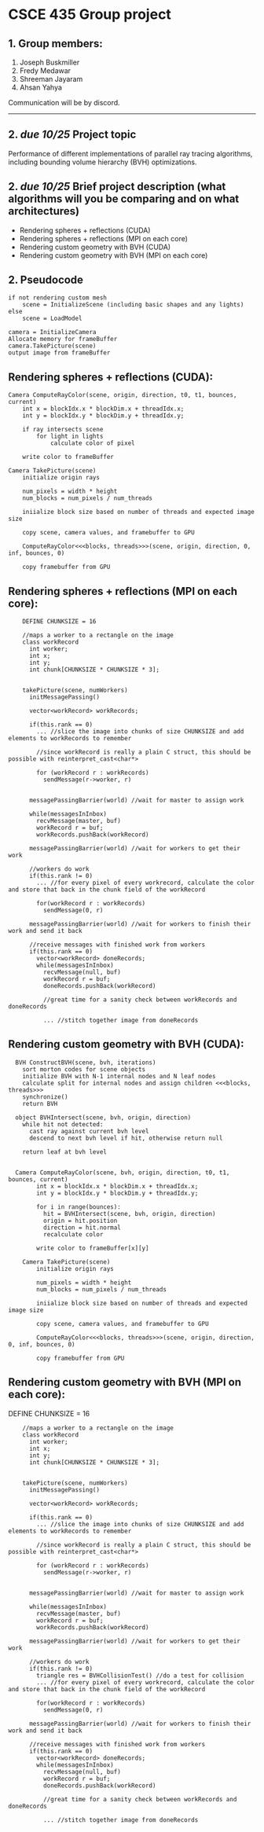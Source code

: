# CSCE 435 Group project

## 1. Group members:
1. Joseph Buskmiller
2. Fredy Medawar
3. Shreeman Jayaram
4. Ahsan Yahya

Communication will be by discord.

---

## 2. _due 10/25_ Project topic
Performance of different implementations of parallel ray tracing algorithms, including bounding volume hierarchy (BVH) optimizations.

## 2. _due 10/25_ Brief project description (what algorithms will you be comparing and on what architectures)
- Rendering spheres + reflections (CUDA)
- Rendering spheres + reflections (MPI on each core)
- Rendering custom geometry with BVH (CUDA)
- Rendering custom geometry with BVH (MPI on each core)

## 2. Pseudocode
    if not rendering custom mesh
        scene = InitializeScene (including basic shapes and any lights)
    else
        scene = LoadModel

    camera = InitializeCamera
    Allocate memory for frameBuffer
    camera.TakePicture(scene)
    output image from frameBuffer





## Rendering spheres + reflections (CUDA):
    Camera ComputeRayColor(scene, origin, direction, t0, t1, bounces, current)
        int x = blockIdx.x * blockDim.x + threadIdx.x;
        int y = blockIdx.y * blockDim.y + threadIdx.y;

        if ray intersects scene
            for light in lights
                calculate color of pixel

        write color to frameBuffer

    Camera TakePicture(scene)
        initialize origin rays

        num_pixels = width * height
        num_blocks = num_pixels / num_threads

        iniialize block size based on number of threads and expected image size

        copy scene, camera values, and framebuffer to GPU

        ComputeRayColor<<<blocks, threads>>>(scene, origin, direction, 0, inf, bounces, 0)

        copy framebuffer from GPU

## Rendering spheres + reflections (MPI on each core):
        DEFINE CHUNKSIZE = 16
        
        //maps a worker to a rectangle on the image
        class workRecord
          int worker;
          int x;
          int y;
          int chunk[CHUNKSIZE * CHUNKSIZE * 3];
          
        
        takePicture(scene, numWorkers)
          initMessagePassing()
        
          vector<workRecord> workRecords;
        
          if(this.rank == 0) 
            ... //slice the image into chunks of size CHUNKSIZE and add elements to workRecords to remember
            
            //since workRecord is really a plain C struct, this should be possible with reinterpret_cast<char*>
            
            for (workRecord r : workRecords)
              sendMessage(r->worker, r)
          
          
          messagePassingBarrier(world) //wait for master to assign work
        
          while(messagesInInbox) 
            recvMessage(master, buf)
            workRecord r = buf;
            workRecords.pushBack(workRecord)
              
          messagePassingBarrier(world) //wait for workers to get their work
        
          //workers do work
          if(this.rank != 0)
            ... //for every pixel of every workrecord, calculate the color and store that back in the chunk field of the workRecord
        
            for(workRecord r : workRecords)
              sendMessage(0, r) 
        
          messagePassingBarrier(world) //wait for workers to finish their work and send it back
        
          //receive messages with finished work from workers
          if(this.rank == 0)
            vector<workRecord> doneRecords;
            while(messagesInInbox)
              recvMessage(null, buf)
              workRecord r = buf;
              doneRecords.pushBack(workRecord)
              
              //great time for a sanity check between workRecords and doneRecords
              
              ... //stitch together image from doneRecords
      


## Rendering custom geometry with BVH (CUDA):
    
      BVH ConstructBVH(scene, bvh, iterations)
        sort morton codes for scene objects
        initialize BVH with N-1 internal nodes and N leaf nodes
        calculate split for internal nodes and assign children <<<blocks, threads>>>
        synchronize()
        return BVH
    
      object BVHIntersect(scene, bvh, origin, direction)
        while hit not detected:
          cast ray against current bvh level
          descend to next bvh level if hit, otherwise return null
    
        return leaf at bvh level
          
    
      Camera ComputeRayColor(scene, bvh, origin, direction, t0, t1, bounces, current)
            int x = blockIdx.x * blockDim.x + threadIdx.x;
            int y = blockIdx.y * blockDim.y + threadIdx.y;
            
            for i in range(bounces):
              hit = BVHIntersect(scene, bvh, origin, direction)
              origin = hit.position
              direction = hit.normal
              recalculate color
    
            write color to frameBuffer[x][y]
    
        Camera TakePicture(scene)
            initialize origin rays
    
            num_pixels = width * height
            num_blocks = num_pixels / num_threads
    
            iniialize block size based on number of threads and expected image size
    
            copy scene, camera values, and framebuffer to GPU
    
            ComputeRayColor<<<blocks, threads>>>(scene, origin, direction, 0, inf, bounces, 0)
    
            copy framebuffer from GPU

## Rendering custom geometry with BVH (MPI on each core):
 DEFINE CHUNKSIZE = 16
        
        //maps a worker to a rectangle on the image
        class workRecord
          int worker;
          int x;
          int y;
          int chunk[CHUNKSIZE * CHUNKSIZE * 3];
          
        
        takePicture(scene, numWorkers)
          initMessagePassing()
        
          vector<workRecord> workRecords;
        
          if(this.rank == 0) 
            ... //slice the image into chunks of size CHUNKSIZE and add elements to workRecords to remember
            
            //since workRecord is really a plain C struct, this should be possible with reinterpret_cast<char*>
            
            for (workRecord r : workRecords)
              sendMessage(r->worker, r)
          
          
          messagePassingBarrier(world) //wait for master to assign work
        
          while(messagesInInbox) 
            recvMessage(master, buf)
            workRecord r = buf;
            workRecords.pushBack(workRecord)
              
          messagePassingBarrier(world) //wait for workers to get their work
        
          //workers do work
          if(this.rank != 0)
            triangle res = BVHCollisionTest() //do a test for collision
            ... //for every pixel of every workrecord, calculate the color and store that back in the chunk field of the workRecord
        
            for(workRecord r : workRecords)
              sendMessage(0, r) 
        
          messagePassingBarrier(world) //wait for workers to finish their work and send it back
        
          //receive messages with finished work from workers
          if(this.rank == 0)
            vector<workRecord> doneRecords;
            while(messagesInInbox)
              recvMessage(null, buf)
              workRecord r = buf;
              doneRecords.pushBack(workRecord)
              
              //great time for a sanity check between workRecords and doneRecords
              
              ... //stitch together image from doneRecords
